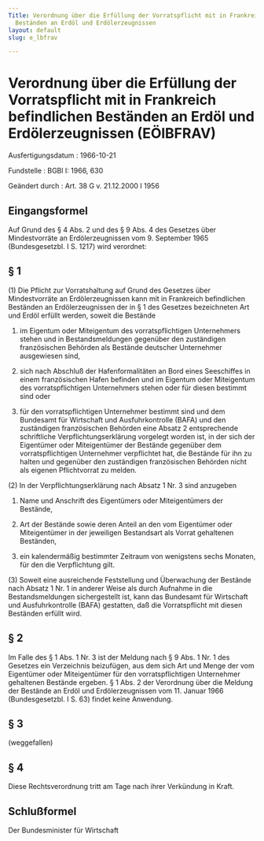 ```yaml
---
Title: Verordnung über die Erfüllung der Vorratspflicht mit in Frankreich befindlichen
  Beständen an Erdöl und Erdölerzeugnissen
layout: default
slug: e_lbfrav

---
```


# Verordnung über die Erfüllung der Vorratspflicht mit in Frankreich befindlichen Beständen an Erdöl und Erdölerzeugnissen (EÖlBFRAV)

Ausfertigungsdatum
:   1966-10-21

Fundstelle
:   BGBl I: 1966, 630

Geändert durch
:   Art. 38 G v. 21.12.2000 I 1956


## Eingangsformel

Auf Grund des § 4 Abs. 2 und des § 9 Abs. 4 des Gesetzes über
Mindestvorräte an Erdölerzeugnissen vom 9. September 1965
(Bundesgesetzbl. I S. 1217) wird verordnet:


## § 1

(1) Die Pflicht zur Vorratshaltung auf Grund des
Gesetzes über Mindestvorräte an Erdölerzeugnissen              kann
mit in Frankreich befindlichen Beständen an Erdölerzeugnissen der in
§ 1 des Gesetzes              bezeichneten Art und Erdöl erfüllt
werden, soweit die Bestände

1.  im Eigentum oder Miteigentum des vorratspflichtigen Unternehmers
    stehen und in Bestandsmeldungen gegenüber den zuständigen
    französischen Behörden als Bestände deutscher Unternehmer ausgewiesen
    sind,


2.  sich nach Abschluß der Hafenformalitäten an Bord eines Seeschiffes in
    einem französischen Hafen befinden und im Eigentum oder Miteigentum
    des vorratspflichtigen Unternehmers stehen oder für diesen bestimmt
    sind oder


3.  für den vorratspflichtigen Unternehmer bestimmt sind und dem Bundesamt
    für Wirtschaft und Ausfuhrkontrolle (BAFA) und den zuständigen
    französischen Behörden eine Absatz 2 entsprechende schriftliche
    Verpflichtungserklärung vorgelegt worden ist, in der sich der
    Eigentümer oder Miteigentümer der Bestände gegenüber dem
    vorratspflichtigen Unternehmer verpflichtet hat, die Bestände für ihn
    zu halten und gegenüber den zuständigen französischen Behörden nicht
    als eigenen Pflichtvorrat zu melden.




(2) In der Verpflichtungserklärung nach Absatz 1 Nr. 3 sind anzugeben

1.  Name und Anschrift des Eigentümers oder Miteigentümers der Bestände,


2.  Art der Bestände sowie deren Anteil an den vom Eigentümer oder
    Miteigentümer in der jeweiligen Bestandsart als Vorrat gehaltenen
    Beständen,


3.  ein kalendermäßig bestimmter Zeitraum von wenigstens sechs Monaten,
    für den die Verpflichtung gilt.




(3) Soweit eine ausreichende Feststellung und Überwachung der Bestände
nach Absatz 1 Nr. 1 in anderer Weise als durch Aufnahme in die
Bestandsmeldungen sichergestellt ist, kann das Bundesamt für
Wirtschaft und Ausfuhrkontrolle (BAFA) gestatten, daß die
Vorratspflicht mit diesen Beständen erfüllt wird.


## § 2

Im Falle des § 1 Abs. 1 Nr. 3 ist der Meldung nach
§ 9 Abs. 1 Nr. 1 des Gesetzes              ein Verzeichnis beizufügen,
aus dem sich Art und Menge der vom Eigentümer oder Miteigentümer für
den vorratspflichtigen Unternehmer gehaltenen Bestände ergeben.
§ 1 Abs. 2 der Verordnung über die Meldung der Bestände an Erdöl und
Erdölerzeugnissen vom 11. Januar 1966 (Bundesgesetzbl. I S. 63)
findet keine Anwendung.


## § 3

(weggefallen)


## § 4

Diese Rechtsverordnung tritt am Tage nach ihrer Verkündung in Kraft.


## Schlußformel

Der Bundesminister für Wirtschaft

